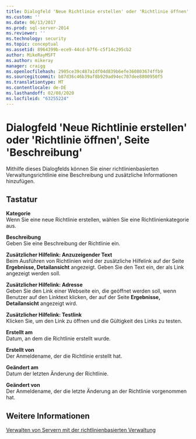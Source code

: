 ```yaml
---
title: Dialogfeld 'Neue Richtlinie erstellen' oder 'Richtlinie öffnen', Seite 'Beschreibung' | Microsoft-Dokumentation
ms.custom: ''
ms.date: 06/13/2017
ms.prod: sql-server-2014
ms.reviewer: ''
ms.technology: security
ms.topic: conceptual
ms.assetid: 8964399b-ece9-44cd-b7f6-c5f14c295cb2
author: MikeRayMSFT
ms.author: mikeray
manager: craigg
ms.openlocfilehash: 2905ce39c487a1df04d839b6efe360803674ffb9
ms.sourcegitcommit: b87d36c46b39af8b929ad94ec707dee8800950f5
ms.translationtype: MT
ms.contentlocale: de-DE
ms.lasthandoff: 02/08/2020
ms.locfileid: "63255224"
---
```

# <a name="create-new-policy-or-open-policy-dialog-box-description-page"></a>Dialogfeld 'Neue Richtlinie erstellen' oder 'Richtlinie öffnen', Seite 'Beschreibung'
  Mithilfe dieses Dialogfelds können Sie einer richtlinienbasierten Verwaltungsrichtlinie eine Beschreibung und zusätzliche Informationen hinzufügen.  
  
## <a name="options"></a>Tastatur  
 **Kategorie**  
 Wenn Sie eine neue Richtlinie erstellen, wählen Sie eine Richtlinienkategorie aus.  
  
 **Beschreibung**  
 Geben Sie eine Beschreibung der Richtlinie ein.  
  
 **Zusätzlicher Hilfelink: Anzuzeigender Text**  
 Beim Ausführen von Richtlinien wird der zusätzliche Hilfelink auf der Seite **Ergebnisse, Detailansicht** angezeigt. Geben Sie den Text ein, der als Link angezeigt werden soll.  
  
 **Zusätzlicher Hilfelink: Adresse**  
 Geben Sie den Link einer Webseite ein, die geöffnet werden soll, wenn Benutzer auf den Linktext klicken, der auf der Seite **Ergebnisse, Detailansicht** angezeigt wird.  
  
 **Zusätzlicher Hilfelink: Testlink**  
 Klicken Sie, um den Link zu öffnen und die Gültigkeit des Links zu testen.  
  
 **Erstellt am**  
 Datum, an dem die Richtlinie erstellt wurde.  
  
 **Erstellt von**  
 Der Anmeldename, der die Richtlinie erstellt hat.  
  
 **Geändert am**  
 Datum der letzten Änderung der Richtlinie.  
  
 **Geändert von**  
 Der Anmeldename, der die letzte Änderung an der Richtlinie vorgenommen hat.  
  
## <a name="see-also"></a>Weitere Informationen  
 [Verwalten von Servern mit der richtlinienbasierten Verwaltung](administer-servers-by-using-policy-based-management.md)  
  
  
